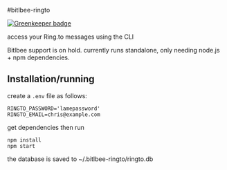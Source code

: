 #bitlbee-ringto

[![Greenkeeper badge](https://badges.greenkeeper.io/insanity54/bitlbee-ringto.svg)](https://greenkeeper.io/)

access your Ring.to messages using the CLI

Bitlbee support is on hold. currently runs standalone, only needing node.js + npm dependencies.



## Installation/running

create a `.env` file as follows:

    RINGTO_PASSWORD='lamepassword'
    RINGTO_EMAIL=chris@example.com

get dependencies then run

    npm install
    npm start

the database is saved to ~/.bitlbee-ringto/ringto.db
